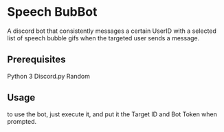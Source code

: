 # Speech BubBot
A discord bot that consistently messages a certain UserID with a selected list of speech bubble gifs when the targeted user sends a message.


## Prerequisites
Python 3
Discord.py
Random

## Usage
to use the bot, just execute it, and put it the Target ID and Bot Token when prompted.
